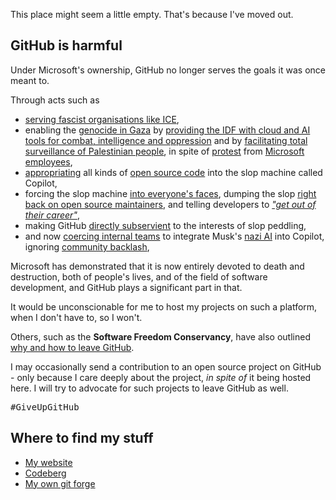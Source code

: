 This place might seem a little empty. That's because I've moved out.

## GitHub is harmful

Under Microsoft's ownership, GitHub no longer serves the goals it was once meant to.

Through acts such as

* [serving fascist organisations like ICE](https://github.com/drop-ice/dear-github-2.0),
* enabling the [genocide in Gaza](https://data.techforpalestine.org/) by [providing the IDF with cloud and AI tools for combat, intelligence and oppression](https://www.theguardian.com/world/2025/jan/23/israeli-military-gaza-war-microsoft) and by [facilitating total surveillance of Palestinian people](https://www.theguardian.com/world/2025/aug/06/microsoft-israeli-military-palestinian-phone-calls-cloud), in spite of [protest](https://www.theguardian.com/technology/2025/aug/19/microsoft-workers-protest-washington-israel) from [Microsoft employees](https://www.theguardian.com/us-news/2025/aug/26/microsoft-employee-sit-in-israeli-military-ties),
* [appropriating](https://www.theguardian.com/technology/2021/jul/14/welcome-to-guardian-techscape-will-ai-make-centaurs-of-us-all) all kinds of [open source code](https://github.com/orgs/community/discussions/148571) into the slop machine called Copilot,
* forcing the slop machine [into everyone's faces](https://www.theregister.com/2025/09/05/github_copilot_complaints/), dumping the slop [right back on open source maintainers](https://daniel.haxx.se/blog/2025/07/14/death-by-a-thousand-slops/), and telling developers to [_"get out of their career"_](https://www.businessinsider.com/github-ceo-developers-embrace-ai-or-get-out-2025-8),
* making GitHub [directly subservient](https://www.theregister.com/2025/08/11/github_head_ankles_as_microsoft/) to the interests of slop peddling,
* and now [coercing internal teams](https://www.theregister.com/2025/08/29/github_deepens_ties_with_elon/) to integrate Musk's [nazi AI](https://www.theguardian.com/technology/2025/jul/09/grok-ai-praised-hitler-antisemitism-x-ntwnfb) into Copilot, ignoring [community backlash](https://github.com/orgs/community/discussions/171322),

Microsoft has demonstrated that it is now entirely devoted to death and destruction, both of people's lives, and of the field of software development, and GitHub plays a significant part in that.

It would be unconscionable for me to host my projects on such a platform, when I don't have to, so I won't.

Others, such as the **Software Freedom Conservancy**, have also outlined [why and how to leave GitHub](https://sfconservancy.org/GiveUpGitHub/).

I may occasionally send a contribution to an open source project on GitHub - only because I care deeply about the project, _in spite of_ it being hosted here. I will try to advocate for such projects to leave GitHub as well.

<kbd>#GiveUpGitHub</kbd>

## Where to find my stuff

* [My website](https://outfrost.name/)
* [Codeberg](https://codeberg.org/outfrost)
* [My own git forge](https://git.outfrost.name/)
